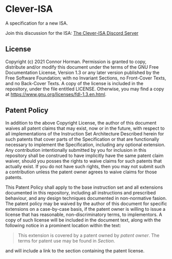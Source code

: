 # Clever-ISA
A specification for a new ISA.

Join this discussion for the ISA: [The Clever-ISA Discord Server](https://discord.gg/RFaxnUNTxr)

## License

Copyright (c)  2021  Connor Horman.
Permission is granted to copy, distribute and/or modify this document
under the terms of the GNU Free Documentation License, Version 1.3
or any later version published by the Free Software Foundation;
with no Invariant Sections, no Front-Cover Texts, and no Back-Cover Texts.
A copy of the license is included in the repository, under the file entitled LICENSE. Otherwise, you may find a copy at <https://www.gnu.org/licenses/fdl-1.3.en.html>.


## Patent Policy

In addition to the above Copyright License, the author of this document waives all patent claims that may exist, now or in the future, with respect to all implementations of the Instruction Set Architecture Described herein for such patents that cover parts of the Specification or that are functionally necessary to implement the Specification, including any optional extension. 
Any contribution intentionally submitted by you for inclusion in this repository shall be construed to have implicitly have the same patent claim waiver, should you posses the rights to waive claims for such patents that actually exist. If you do not have such rights, then you may not submit such a contribution unless the patent owner agrees to waive claims for those patents. 

This Patent Policy shall apply to the base instruction set and all extensions documented in this repository, including all instructions and prescribed behaviour, and any design techniques documented in non-normative fasion. The patent policy may be waived by the author of this document for specific extensions on a case-by-case basis, if the patent owner is willing to issue a license that has reasonable, non-discriminatory terms, to implementors. A copy of such license will be included in the document text, along with the following notice in a prominent location within the text:
> This extension is covered by a patent owned by *patent owner*. The terms for patent use may be found in *Section*.

and will include a link to the section containing the patent license.

